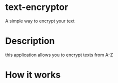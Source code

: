 # text-encryptor
A simple way to encrypt your text



# Description
this application allows you to encrypt texts from A-Z

# How it works 
